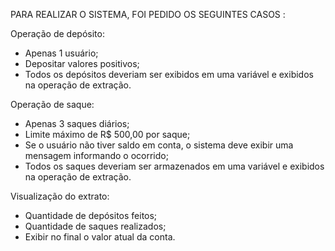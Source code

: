 PARA REALIZAR O SISTEMA, FOI PEDIDO OS SEGUINTES CASOS :

Operação de depósito:  <br />
* Apenas 1 usuário; <br />
* Depositar valores positivos;  <br /> 
* Todos os depósitos deveriam ser exibidos em uma variável e exibidos na  operação de extração. <br />

Operação de saque: <br />

* Apenas 3 saques diários;  <br />
* Limite máximo de R$ 500,00 por saque;  <br />
* Se o usuário não tiver saldo em conta, o sistema deve exibir uma mensagem informando o ocorrido;  <br />
* Todos os saques deveriam ser armazenados em uma variável e exibidos na operação de extração. <br />

Visualização do extrato: <br />

* Quantidade de depósitos feitos; <br /> 
* Quantidade de saques realizados;  <br />
* Exibir no final o valor atual da conta. <br />
